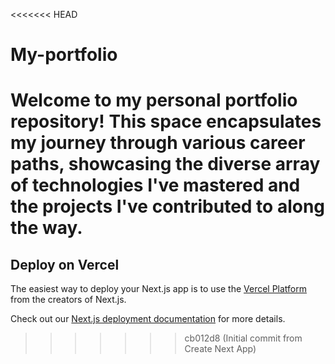 <<<<<<< HEAD

# My-portfolio

# Welcome to my personal portfolio repository! This space encapsulates my journey through various career paths, showcasing the diverse array of technologies I've mastered and the projects I've contributed to along the way.

## Deploy on Vercel

The easiest way to deploy your Next.js app is to use the [Vercel Platform](https://vercel.com/new?utm_medium=default-template&filter=next.js&utm_source=create-next-app&utm_campaign=create-next-app-readme) from the creators of Next.js.

Check out our [Next.js deployment documentation](https://nextjs.org/docs/deployment) for more details.

> > > > > > > cb012d8 (Initial commit from Create Next App)
